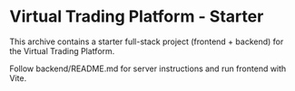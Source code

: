 # Virtual Trading Platform - Starter

This archive contains a starter full-stack project (frontend + backend) for the Virtual Trading Platform.

Follow backend/README.md for server instructions and run frontend with Vite.